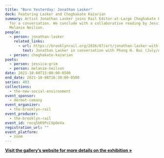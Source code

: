 ```yaml
---
title: "Born Yesterday: Jonathan Lasker"
deck: Featuring Lasker and Choghakate Kazarian
summary: Artist Jonathan Lasker joins Rail Editor-at-Large Choghakate Kazarian
  for a conversation. We conclude with a collaborative reading by Jessica Grim &
  Melanie Neilson.
people:
  - person: jonathan-lasker
    related_links:
      - url: https://brooklynrail.org/2016/07/art/jonathan-lasker-with-phong-bui
        text: Jonathan Lasker in conversation with Phong H. Bui (July/August 2016)
  - person: choghakate-kazarian
poets:
  - person: jessica-grim
  - person: melanie-neilson
date: 2021-10-08T15:00:00-0500
end_date: 2021-10-08T16:30:00-0500
series: 403
collections:
  - the-new-social-environment
event_sponsor:
  - dermot-comany
event_organizer:
  - the-brooklyn-rail
event_producer:
  - the-brooklyn-rail
event_id: recq5bR9PcCVpOeVa
registration_url: ""
event_platform:
  - zoom
---
```

**[Visit the gallery’s website for more details on the exhibition »](https://www.greenenaftaligallery.com/exhibitions/born-yesterday-drawing-into-painting-1987-2020)**